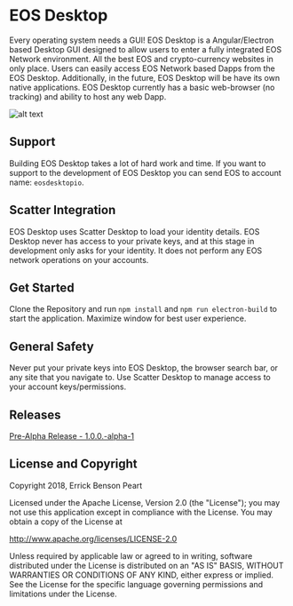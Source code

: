 # EOS Desktop
Every operating system needs a GUI! EOS Desktop is a Angular/Electron based Desktop GUI designed to allow
users to enter a fully integrated EOS Network environment. All the best EOS and crypto-currency websites in only place.
Users can easily access EOS Network based Dapps from the EOS Desktop. Additionally, in the future, EOS Desktop will be have its own native applications. 
EOS Desktop currently has a basic web-browser (no tracking) and ability to host any web Dapp.

 
![alt text](./screen-shot-min.png)


## Support
Building EOS Desktop takes a lot of hard work and time. If you want to support 
to the development of EOS Desktop you can send EOS to account name: `eosdesktopio`.

## Scatter Integration
EOS Desktop uses Scatter Desktop to load your identity details. 
EOS Desktop never has access to your private keys, and at this stage in development only asks for your identity. 
It does not perform any EOS network operations on your accounts. 


## Get Started
Clone the Repository and run `npm install` and `npm run electron-build` to start the application. Maximize window for best user experience. 

## General Safety
Never put your private keys into EOS Desktop, the browser search bar, 
or any site that you navigate to. Use Scatter Desktop to manage access to your account keys/permissions.

## Releases
[Pre-Alpha Release - 1.0.0.-alpha-1](https://github.com/errickbensonpeart/eos-desktop/releases/tag/1.0.0-alpha.1)


## License and Copyright
 Copyright 2018, Errick Benson Peart

Licensed under the Apache License, Version 2.0 (the "License");
you may not use this application except in compliance with the License.
You may obtain a copy of the License at

http://www.apache.org/licenses/LICENSE-2.0

Unless required by applicable law or agreed to in writing, software
distributed under the License is distributed on an "AS IS" BASIS,
WITHOUT WARRANTIES OR CONDITIONS OF ANY KIND, either express or implied.
See the License for the specific language governing permissions and
limitations under the License.
